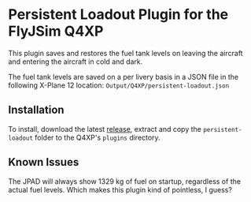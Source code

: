 # Persistent Loadout Plugin for the FlyJSim Q4XP
This plugin saves and restores the fuel tank levels on leaving the aircraft and entering the aircraft in cold and dark.

The fuel tank levels are saved on a per livery basis in a JSON file in the following X-Plane 12 location: `Output/Q4XP/persistent-loadout.json`

## Installation
To install, download the latest [release](https://github.com/telephono/q4xp-persistent-loadout/releases), extract and copy the `persistent-loadout` folder to the Q4XP's `plugins` directory.

## Known Issues
The JPAD will always show 1329 kg of fuel on startup, regardless of the actual fuel levels. Which makes this plugin kind of pointless, I guess?
